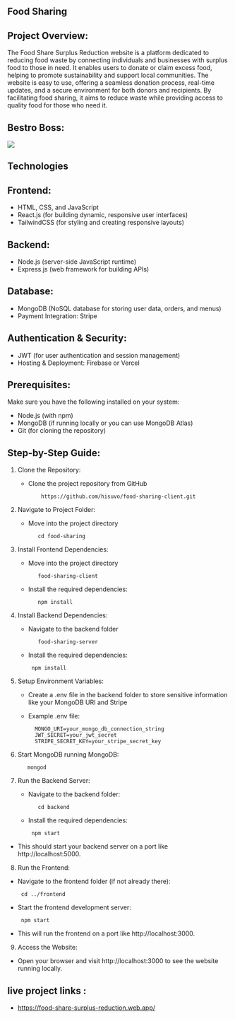 ## Food Sharing
## Project Overview:
The Food Share Surplus Reduction website is a platform dedicated to reducing food waste by connecting individuals and businesses with surplus food to those in need. It enables users to donate or claim excess food, helping to promote sustainability and support local communities. The website is easy to use, offering a seamless donation process, real-time updates, and a secure environment for both donors and recipients. By facilitating food sharing, it aims to reduce waste while providing access to quality food for those who need it.

## Bestro Boss:
<div>
  <img src="https://i.ibb.co.com/wFnJ0rjk/a4b9f443-b1d6-4d83-882d-2c6a8ba62f9a.png"/>
</div>

##  Technologies
## Frontend:
- HTML, CSS, and JavaScript
- React.js (for building dynamic, responsive user interfaces)
- TailwindCSS (for styling and creating responsive layouts)
  
## Backend:
- Node.js (server-side JavaScript runtime)
- Express.js (web framework for building APIs)
  
## Database:
- MongoDB (NoSQL database for storing user data, orders, and menus)
- Payment Integration: Stripe 

## Authentication & Security:
- JWT (for user authentication and session management)
- Hosting & Deployment: Firebase or Vercel 

## Prerequisites:

Make sure you have the following installed on your system:
- Node.js (with npm)
- MongoDB (if running locally or you can use MongoDB Atlas)
- Git (for cloning the repository)

## Step-by-Step Guide:
1. Clone the Repository:
   - Clone the project repository from GitHub
     
             https://github.com/hisuvo/food-sharing-client.git
     
2. Navigate to Project Folder:
   - Move into the project directory
     
            cd food-sharing

3. Install Frontend Dependencies:
   - Move into the project directory
     
            food-sharing-client

   - Install the required dependencies:
 
            npm install

4. Install Backend Dependencies:
   - Navigate to the backend folder
     
            food-sharing-server

   - Install the required dependencies:
 
          npm install
5. Setup Environment Variables:
   - Create a .env file in the backend folder to store sensitive information like your MongoDB URI and Stripe
   - Example .env file:
     
           MONGO_URI=your_mongo_db_connection_string
           JWT_SECRET=your_jwt_secret
           STRIPE_SECRET_KEY=your_stripe_secret_key
     
6. Start MongoDB
    running MongoDB:
 
          mongod
   
8. Run the Backend Server:
   - Navigate to the backend folder:
     
            cd backend

   - Install the required dependencies:
 
          npm start
  - This should start your backend server on a port like http://localhost:5000.

8. Run the Frontend:
 - Navigate to the frontend folder (if not already there):
   
        cd ../frontend
   
 - Start the frontend development server:

        npm start
   
 - This will run the frontend on a port like http://localhost:3000.
 
9. Access the Website:
-  Open your browser and visit http://localhost:3000 to see the website running locally.
   
## live project links :
 - https://food-share-surplus-reduction.web.app/
